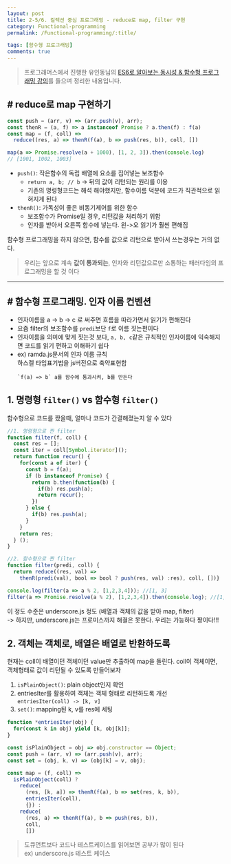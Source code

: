 ```yaml
---
layout: post
title: 2-5/6. 컬렉션 중심 프로그래밍 - reduce로 map, filter 구현
category: Functional-programming
permalink: /Functional-programming/:title/

tags: [함수형 프로그래밍]
comments: true
---
```


>프로그래머스에서 진행한 유인동님의 [ES6로 알아보는 동시성 & 함수형 프로그래밍 강의](https://programmers.co.kr/learn/courses/3409)를 들으며 정리한 내용입니다.

## # reduce로 map 구현하기

```js
const push = (arr, v) => (arr.push(v), arr);
const thenR = (a, f) => a instanceof Promise ? a.then(f) : f(a)
const map = (f, coll) => 
  reduce((res, a) => thenR(f(a), b => push(res, b)), coll, [])

map(a => Promise.resolve(a + 1000), [1, 2, 3]).then(console.log)
// [1001, 1002, 1003]
```

* `push()`: 작은함수의 독립 배열에 요소를 집어넣는 보조함수  
  * `return a, b; // b` -> 뒤의 값이 리턴되는 원리를 이용
  * 기존의 명령형코드는 해석 해야했지만, 함수이름 덕분에 코드가 직관적으로 읽혀지게 된다
* `thenR()`: 가독성이 좋은 비동기제어를 위한 함수
  * 보조함수가 Promise일 경우, 리턴값을 처리하기 위함
  * 인자를 받아서 오른쪽 함수에 넣는다. 왼->오 읽기가 훨씬 편해짐


함수형 프로그래밍을 하지 않으면, 함수를 값으로 리턴으로 받아서 쓰는경우는 거의 없다.

>우리는 앞으로 계속 **값이 통과되는**, 인자와 리턴값으로만 소통하는 패러다임의 프로그래밍을 할 것 이다

---

## # 함수형 프로그래밍. 인자 이름 컨벤션

* 인자이름을 a -> b -> c 로 써주면 흐름을 따라가면서 읽기가 편해진다
* 요즘 filter의 보조함수를 `predi`보단 `f`로 이름 짓는편이다
* 인자이름을 의미에 맞게 짓는것 보다, `a, b, c`같은 규칙적인 인자이름에 익숙해지면 코드를 읽기 편하고 이해하기 쉽다
* ex) ramda.js문서의 인자 이름 규칙  
하스켈 타입표기법을 js버전으로 축약표현함
    ```
    `f(a) => b` a를 함수에 통과시켜, b를 만든다
    ```

## 1. 명령형 `filter()` vs 함수형 `filter()`

함수형으로 코드를 짰을때, 얼마나 코드가 간결해졌는지 알 수 있다

```js
//1. 명령형으로 짠 filter
function filter(f, coll) {
  const res = [];
  const iter = coll[Symbol.iterator]();
  return function recur() {
    for(const a of iter) {
      const b = f(a);
      if (b instanceof Promise) {
        return b.then(function(b) {
          if(b) res.push(a);
          return recur();
        })
      } else {
        if(b) res.push(a);
      }
    }
    return res;
  } ();
}

//2. 함수형으로 짠 filter
function filter(predi, coll) {
  return reduce((res, val) => 
    thenR(predi(val), bool => bool ? push(res, val) :res), coll, [])}

console.log(filter(a => a % 2, [1,2,3,4])); //[1, 3]
filter(a => Promise.resolve(a % 2), [1,2,3,4]).then(console.log); //[1, 3]
```

이 정도 수준은 underscore.js 정도 (배열과 객체의 값을 받아 map, filter)  
-> 하지만,  underscore.js는 프로미스까지 해결은 못한다. 우리는 가능하다 짱이다!!!

## 2. 객체는 객체로, 배열은 배열로 반환하도록
현재는 coll이 배열이던 객체이던 value만 추출하여 map을 돌린다. coll이 객체이면, 객체형태로 값이 리턴될 수 있도록 만들어보자

1. `isPlainObject()`: plain object인지 확인
2. entriesIter를 활용하여 객체는 객체 형태로 리턴하도록 개선  
`entriesIter(coll) -> [k, v]`
3. `set()`: mapping된 k, v를 res에 세팅

```js
function *entriesIter(obj) {
  for(const k in obj) yield [k, obj[k]];
}

const isPlainObject = obj => obj.constructor == Object;
const push = (arr, v) => (arr.push(v), arr);
const set = (obj, k, v) => (obj[k] = v, obj);

const map = (f, coll) =>
  isPlainObject(coll) ?
    reduce(
      (res, [k, a]) => thenR(f(a), b => set(res, k, b)),
      entriesIter(coll),
      {}) :
    reduce(
      (res, a) => thenR(f(a), b => push(res, b)), 
      coll, 
      [])
```

>도큐먼트보다 코드나 테스트케이스를 읽어보면 공부가 많이 된다  
>ex) underscore.js 테스트 케이스